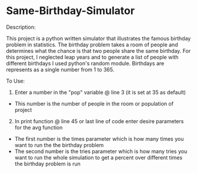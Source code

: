 # Same-Birthday-Simulator
Description:

This project is a python written simulator that illustrates the famous birthday problem in statistics.
The birthday problem takes a room of people and determines what the chance is that two people share 
the same birthday. For this project, I neglected leap years and to generate a list of people with different
birthdays I used python's random module. Birthdays are represents as a single number from 1 to 365.

To Use:
1. Enter a number in the "pop" variable @ line 3 (it is set at 35 as default)
  - This number is the number of people in the room or population of project

2. In print function @ line 45 or last line of code enter desire parameters for the avg function
  - The first number is the times parameter which is how many times you want to run the the birthday problem
  - The second number is the tries parameter which is how many tries you want to run the whole simulation to 
    get a percent over different times the birthday problem is run
